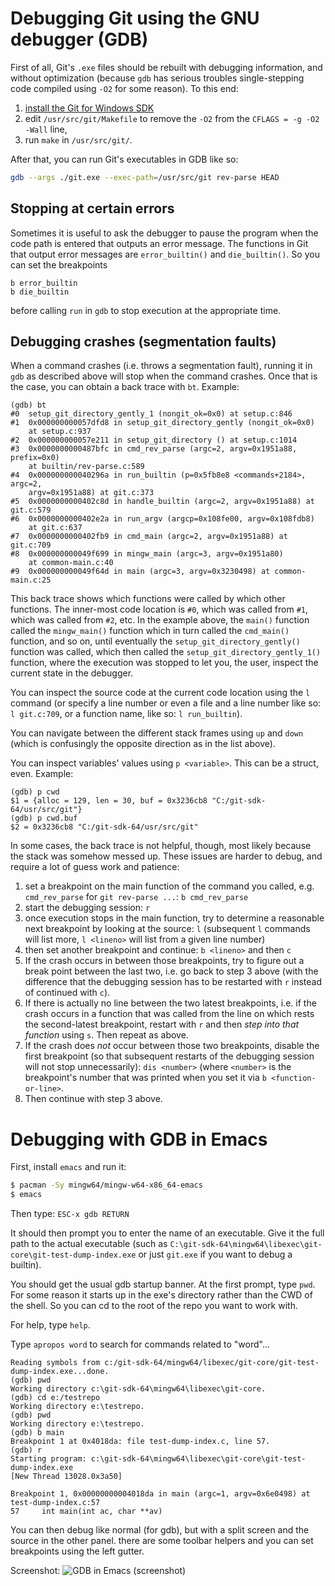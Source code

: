 # Debugging Git using the GNU debugger (GDB)

First of all, Git's `.exe` files should be rebuilt with debugging information, and without optimization (because `gdb` has serious troubles single-stepping code compiled using `-O2` for some reason). To this end:

1. [install the Git for Windows SDK](https://git-for-windows.github.io/#download-sdk)
2. edit `/usr/src/git/Makefile` to remove the `-O2` from the `CFLAGS = -g -O2 -Wall` line,
3. run `make` in `/usr/src/git/`.

After that, you can run Git's executables in GDB like so:

```sh
gdb --args ./git.exe --exec-path=/usr/src/git rev-parse HEAD
```

## Stopping at certain errors

Sometimes it is useful to ask the debugger to pause the program when the code path is entered that outputs an error message. The functions in Git that output error messages are `error_builtin()` and `die_builtin()`. So you can set the breakpoints

```
b error_builtin
b die_builtin
```

before calling `run` in `gdb` to stop execution at the appropriate time.

## Debugging crashes (segmentation faults)

When a command crashes (i.e. throws a segmentation fault), running it in `gdb` as described above will stop when the command crashes. Once that is the case, you can obtain a back trace with `bt`. Example:

```
(gdb) bt
#0  setup_git_directory_gently_1 (nongit_ok=0x0) at setup.c:846
#1  0x000000000057dfd8 in setup_git_directory_gently (nongit_ok=0x0)
    at setup.c:937
#2  0x000000000057e211 in setup_git_directory () at setup.c:1014
#3  0x0000000000487bfc in cmd_rev_parse (argc=2, argv=0x1951a88, prefix=0x0)
    at builtin/rev-parse.c:589
#4  0x000000000040296a in run_builtin (p=0x5fb8e8 <commands+2184>, argc=2,
    argv=0x1951a88) at git.c:373
#5  0x0000000000402c8d in handle_builtin (argc=2, argv=0x1951a88) at git.c:579
#6  0x0000000000402e2a in run_argv (argcp=0x108fe00, argv=0x108fdb8)
    at git.c:637
#7  0x0000000000402fb9 in cmd_main (argc=2, argv=0x1951a88) at git.c:709
#8  0x000000000049f699 in mingw_main (argc=3, argv=0x1951a80)
    at common-main.c:40
#9  0x000000000049f64d in main (argc=3, argv=0x3230498) at common-main.c:25
```

This back trace shows which functions were called by which other functions. The inner-most code location is `#0`, which was called from `#1`, which was called from `#2`, etc. In the example above, the `main()` function called the `mingw_main()` function which in turn called the `cmd_main()` function, and so on, until eventually the `setup_git_directory_gently()` function was called, which then called the `setup_git_directory_gently_1()` function, where the execution was stopped to let you, the user, inspect the current state in the debugger.

You can inspect the source code at the current code location using the `l` command (or specify a line number or even a file and a line number like so: `l git.c:709`, or a function name, like so: `l run_builtin`).

You can navigate between the different stack frames using `up` and `down` (which is confusingly the opposite direction as in the list above).

You can inspect variables' values using `p <variable>`. This can be a struct, even. Example:

```
(gdb) p cwd
$1 = {alloc = 129, len = 30, buf = 0x3236cb8 "C:/git-sdk-64/usr/src/git"}
(gdb) p cwd.buf
$2 = 0x3236cb8 "C:/git-sdk-64/usr/src/git"
```

In some cases, the back trace is not helpful, though, most likely because the stack was somehow messed up. These issues are harder to debug, and require a lot of guess work and patience:
 
1. set a breakpoint on the main function of the command you called, e.g. `cmd_rev_parse` for `git rev-parse ...`: `b cmd_rev_parse`
2. start the debugging session: `r`
3. once execution stops in the main function, try to determine a reasonable next breakpoint by looking at the source: `l` (subsequent `l` commands will list more, `l <lineno>` will list from a given line number)
4. then set another breakpoint and continue: `b <lineno>` and then `c`
5. If the crash occurs in between those breakpoints, try to figure out a break point between the last two, i.e. go back to step 3 above (with the difference that the debugging session has to be restarted with `r` instead of continued with `c`).
6. If there is actually no line between the two latest breakpoints, i.e. if the crash occurs in a function that was called from the line on which rests the second-latest breakpoint, restart with `r` and then *step into that function* using `s`. Then repeat as above.
7. If the crash does *not* occur between those two breakpoints, disable the first  breakpoint (so that subsequent restarts of the debugging session will not stop unnecessarily): `dis <number>` (where `<number>` is the breakpoint's number that was printed when you set it via `b <function-or-line>`.
8. Then continue with step 3 above.

# Debugging with GDB in Emacs

First, install `emacs` and run it:

```sh
$ pacman -Sy mingw64/mingw-w64-x86_64-emacs
$ emacs
```

Then type: `ESC-x gdb RETURN`

It should then prompt you to enter the name of an executable. Give it the full path to the actual executable (such as `C:\git-sdk-64\mingw64\libexec\git-core\git-test-dump-index.exe` or just `git.exe` if you want to debug a builtin).

You should get the usual gdb startup banner. At the first prompt, type `pwd`. For some reason it starts up in the exe's directory rather than the CWD of the shell. So you can cd to the root of the repo you want to work with.

For help, type `help`.

Type `apropos word` to search for commands related to "word"...

```
Reading symbols from c:/git-sdk-64/mingw64/libexec/git-core/git-test-dump-index.exe...done.
(gdb) pwd
Working directory c:\git-sdk-64\mingw64\libexec\git-core.
(gdb) cd e:/testrepo
Working directory e:\testrepo.
(gdb) pwd
Working directory e:\testrepo.
(gdb) b main
Breakpoint 1 at 0x4018da: file test-dump-index.c, line 57.
(gdb) r 
Starting program: c:\git-sdk-64\mingw64\libexec\git-core\git-test-dump-index.exe 
[New Thread 13028.0x3a50]

Breakpoint 1, 0x00000000004018da in main (argc=1, argv=0x6e0498) at test-dump-index.c:57
57     int main(int ac, char **av)
```

You can then debug like normal (for gdb), but with a split screen and the source in the other panel.  there are some toolbar helpers and you can set breakpoints using the left gutter.

Screenshot:
![GDB in Emacs (screenshot)](https://raw.githubusercontent.com/wiki/git-for-windows/git/emacs-gdb.png)
